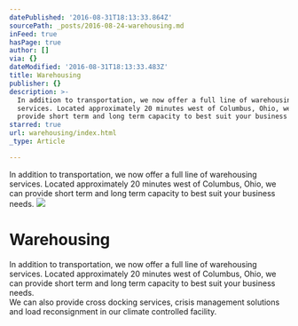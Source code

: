 ```yaml
---
datePublished: '2016-08-31T18:13:33.864Z'
sourcePath: _posts/2016-08-24-warehousing.md
inFeed: true
hasPage: true
author: []
via: {}
dateModified: '2016-08-31T18:13:33.483Z'
title: Warehousing
publisher: {}
description: >-
  In addition to transportation, we now offer a full line of warehousing
  services. Located approximately 20 minutes west of Columbus, Ohio, we can
  provide short term and long term capacity to best suit your business needs.
starred: true
url: warehousing/index.html
_type: Article

---
```

In addition to transportation, we now offer a full line of warehousing services. Located approximately 20 minutes west of Columbus, Ohio, we can provide short term and long term capacity to best suit your business needs.
![](https://the-grid-user-content.s3-us-west-2.amazonaws.com/62765e34-3f93-4f48-b3ce-e9e40cc279f3.jpg)

# Warehousing

In addition to transportation, we now offer a full line of warehousing services. Located approximately 20 minutes west of Columbus, Ohio, we can provide short term and long term capacity to best suit your business needs.  
We can also provide cross docking services, crisis management solutions and load reconsignment in our climate controlled facility.